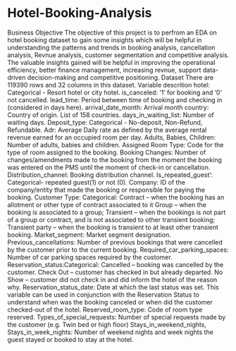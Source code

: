 # Hotel-Booking-Analysis
Business Objective
The objective of this project is to perfrom an EDA on hotel booking dataset to gain some insights which will be helpful in understanding the patterns and trends in booking analysis, cancellation analysis, Revnue analysis, customer segmentation and competitive analysis. The valuable insights gained will be helpful in improving the operational efficiency, better finance management, increasing revnue, support data-driven decision-making and competitive positioning.
Dataset
There are 119390 rows and 32 columns in this dataset.
Variable descrition
hotel: Categorical - Resort hotel or city hotel.
is_canceled: ‘1’ for booking and ‘0’ not cancelled.
lead_time: Period between time of booking and checking in (considered in days here).
arrival_date_month: Arrival month
country: Country of origin. List of 158 countries.
days_in_waiting_list: Number of waiting days.
Deposit_type: Categorical - No-deposit, Non-Refund, Refundable.
Adr: Average Daily rate as defined by the average rental revenue earned for an occupied room per day.
Adults, Babies, Children: Number of adults, babies and children.
Assigned Room Type: Code for the type of room assigned to the booking.
Booking Changes: Number of changes/amendments made to the booking from the moment the booking was entered on the PMS until the moment of check-in or cancellation.
Distribution_channel: Booking distribution channel.
Is_repeated_guest’: Categorical- repeated guest(1) or not (0).
Company: ID of the company/entity that made the booking or responsible for paying the booking.
Customer Type: Categorical:
Contract – when the booking has an allotment or other type of contract associated to it
Group – when the booking is associated to a group;
Transient – when the bookings is not part of a group or contract, and is not associated to other transient booking;
Transient party – when the booking is transient to at least other transient booking.
Market_segment: Market segment designation.
Previous_cancellations: Number of previous bookings that were cancelled by the customer prior to the current booking.
Required_car_parking_spaces: Number of car parking spaces required by the customer.
Reservation_status:Categorical:
Cancelled – booking was cancelled by the customer.
Check Out – customer has checked in but already departed.
No Show – customer did not check in and did inform the hotel of the reason why.
Reservation_status_date: Date at which the last status was set. This variable can be used in conjunction with the Reservation Status to understand when was the booking canceled or when did the customer checked-out of the hotel.
Reserved_room_type: Code of room type reserved.
Types_of_special_requests: Number of special requests made by the customer (e.g. Twin bed or high floor)
Stays_in_weekend_nights, Stays_in_week_nights: Number of weekend nights and week nights the guest stayed or booked to stay at the hotel.
